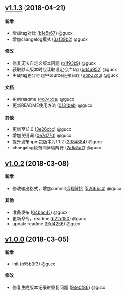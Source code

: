 

## [v1.1.3](http://github.com/guchongxi/gen-git-log/compare/v1.0.2...v1.1.3) (2018-04-21)
#### 新增
* 增加tag对比 ([b1e5a67](http://github.com/guchongxi/gen-git-log/commit/b1e5a67b4422b8261cea4ac0c7c750686afeb763))  @gucx
* 增加changelog模式 ([3af39b2](http://github.com/guchongxi/gen-git-log/commit/3af39b209802737bec5089140f35e87ddca43971))  @gucx

#### 修改
* 修复无法自定义版本问题 ([b1f93b9](http://github.com/guchongxi/gen-git-log/commit/b1f93b9cfdbd246b93b09c64f040169cbd06751e))  @gucx
* 获取默认版本时应读取设定仓库tag ([bd4a952](http://github.com/guchongxi/gen-git-log/commit/bd4a9521286c15d00d927bb097beb1aec01089fd))  @gucx
* 生成tag差异标题中source链接错误 ([9bb22c0](http://github.com/guchongxi/gen-git-log/commit/9bb22c0d4ad824967261380bc8e557401158ae48))  @gucx

#### 文档
* 更新readme ([4d7465a](http://github.com/guchongxi/gen-git-log/commit/4d7465afca637eb76ad74c7963eff46048434e79))  @gucx
* 更新README使用方法 ([0131beb](http://github.com/guchongxi/gen-git-log/commit/0131beb31873b63376f0c6358a7d0091bdd9bf03))  @gucx

#### 其他
* 更新至1.1.0 ([3e26cbc](http://github.com/guchongxi/gen-git-log/commit/3e26cbc840844684456a8fd941cd397153d65cba))  @gucx
* 增加关键词 ([0e7d770](http://github.com/guchongxi/gen-git-log/commit/0e7d77067d8ab7d457a5c5d4f032b14cfabe83bb))  @gucx
* 提升发布npm包版本为1.1.2 ([2084884](http://github.com/guchongxi/gen-git-log/commit/20848844264539aed166a036bd8919c4f7fe94a5))  @gucx
* changelog段落间间隔两行 ([7a5a8e7](http://github.com/guchongxi/gen-git-log/commit/7a5a8e744f3c1d79b824123e8730b1b04e8cd43a))  @gucx


## [v1.0.2](http://github.com/guchongxi/gen-git-log/compare/v1.0.0...v1.0.2) (2018-03-08)
#### 新增
* 修改输出格式，增加commit远程链接 ([5266bc4](http://github.com/guchongxi/gen-git-log/commit/5266bc430fc0a5b0198f9e3ea299b4a42c52e6db))  @gucx

#### 其他
* 准备发布 ([64bac42](http://github.com/guchongxi/gen-git-log/commit/64bac4235589ef1a465c99a7a742b245f5ba14a8))  @gucx
* 更新命令，readme ([b22c150](http://github.com/guchongxi/gen-git-log/commit/b22c150f23515e2c699cd5ea2f0905d4d73bb141))  @gucx
* update readme ([91d4256](http://github.com/guchongxi/gen-git-log/commit/91d4256467fac1ca3df2f69aa7306bbd876889bb))  @gucx


## [v1.0.0](http://github.com/guchongxi/gen-git-log/compare/edf3a1...v1.0.0) (2018-03-05)
#### 新增
* init ([b55b3f3](http://github.com/guchongxi/gen-git-log/commit/b55b3f3f8b30984719794555b19a8ddd0b9fe838))  @gucx

#### 修改
* 修复生成版本记录时重复问题 ([94e0f86](http://github.com/guchongxi/gen-git-log/commit/94e0f8696c3b026d1c183c2f9d863de25f286f81))  @gucx

